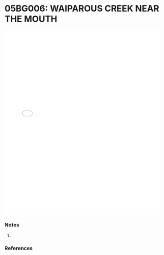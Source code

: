 # 05BG006: WAIPAROUS CREEK NEAR THE MOUTH

<iframe src="/_static/stations/05BG006_fdc.html" width="100%" height="600" frameborder="0"></iframe>

### Notes
1. 

### References

